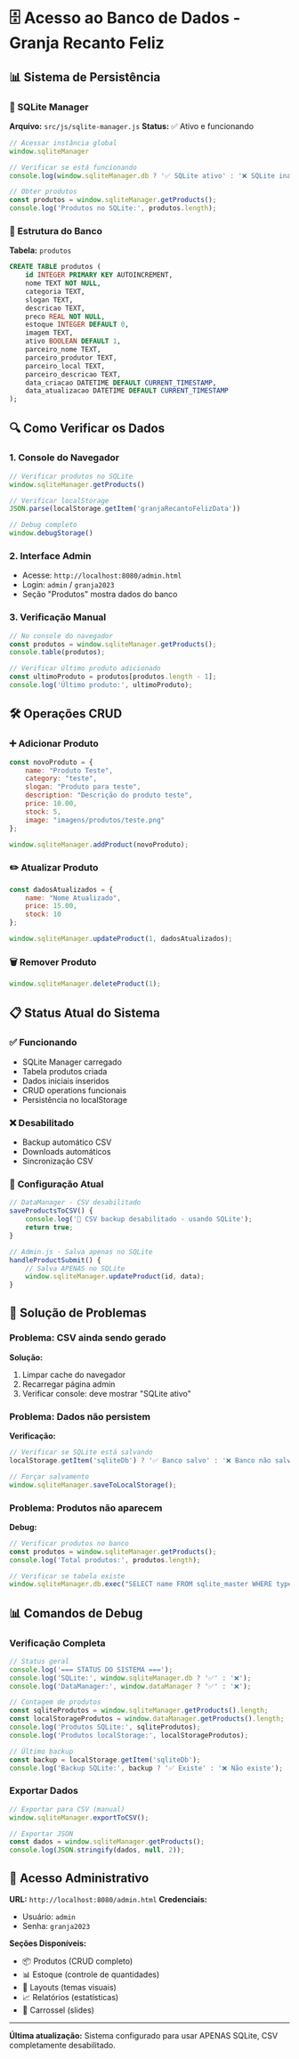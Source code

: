 # 🗄️ Acesso ao Banco de Dados - Granja Recanto Feliz

## 📊 Sistema de Persistência

### 🔧 SQLite Manager
**Arquivo:** `src/js/sqlite-manager.js`
**Status:** ✅ Ativo e funcionando

```javascript
// Acessar instância global
window.sqliteManager

// Verificar se está funcionando
console.log(window.sqliteManager.db ? '✅ SQLite ativo' : '❌ SQLite inativo');

// Obter produtos
const produtos = window.sqliteManager.getProducts();
console.log('Produtos no SQLite:', produtos.length);
```

### 💾 Estrutura do Banco

**Tabela:** `produtos`
```sql
CREATE TABLE produtos (
    id INTEGER PRIMARY KEY AUTOINCREMENT,
    nome TEXT NOT NULL,
    categoria TEXT,
    slogan TEXT,
    descricao TEXT,
    preco REAL NOT NULL,
    estoque INTEGER DEFAULT 0,
    imagem TEXT,
    ativo BOOLEAN DEFAULT 1,
    parceiro_nome TEXT,
    parceiro_produtor TEXT,
    parceiro_local TEXT,
    parceiro_descricao TEXT,
    data_criacao DATETIME DEFAULT CURRENT_TIMESTAMP,
    data_atualizacao DATETIME DEFAULT CURRENT_TIMESTAMP
);
```

## 🔍 Como Verificar os Dados

### 1. **Console do Navegador**
```javascript
// Verificar produtos no SQLite
window.sqliteManager.getProducts()

// Verificar localStorage
JSON.parse(localStorage.getItem('granjaRecantoFelizData'))

// Debug completo
window.debugStorage()
```

### 2. **Interface Admin**
- Acesse: `http://localhost:8080/admin.html`
- Login: `admin` / `granja2023`
- Seção "Produtos" mostra dados do banco

### 3. **Verificação Manual**
```javascript
// No console do navegador
const produtos = window.sqliteManager.getProducts();
console.table(produtos);

// Verificar último produto adicionado
const ultimoProduto = produtos[produtos.length - 1];
console.log('Último produto:', ultimoProduto);
```

## 🛠️ Operações CRUD

### ➕ Adicionar Produto
```javascript
const novoProduto = {
    name: "Produto Teste",
    category: "teste",
    slogan: "Produto para teste",
    description: "Descrição do produto teste",
    price: 10.00,
    stock: 5,
    image: "imagens/produtos/teste.png"
};

window.sqliteManager.addProduct(novoProduto);
```

### ✏️ Atualizar Produto
```javascript
const dadosAtualizados = {
    name: "Nome Atualizado",
    price: 15.00,
    stock: 10
};

window.sqliteManager.updateProduct(1, dadosAtualizados);
```

### 🗑️ Remover Produto
```javascript
window.sqliteManager.deleteProduct(1);
```

## 📋 Status Atual do Sistema

### ✅ **Funcionando**
- SQLite Manager carregado
- Tabela produtos criada
- Dados iniciais inseridos
- CRUD operations funcionais
- Persistência no localStorage

### ❌ **Desabilitado**
- Backup automático CSV
- Downloads automáticos
- Sincronização CSV

### 🔧 **Configuração Atual**
```javascript
// DataManager - CSV desabilitado
saveProductsToCSV() {
    console.log('💾 CSV backup desabilitado - usando SQLite');
    return true;
}

// Admin.js - Salva apenas no SQLite
handleProductSubmit() {
    // Salva APENAS no SQLite
    window.sqliteManager.updateProduct(id, data);
}
```

## 🚨 Solução de Problemas

### **Problema:** CSV ainda sendo gerado
**Solução:**
1. Limpar cache do navegador
2. Recarregar página admin
3. Verificar console: deve mostrar "SQLite ativo"

### **Problema:** Dados não persistem
**Verificação:**
```javascript
// Verificar se SQLite está salvando
localStorage.getItem('sqliteDb') ? '✅ Banco salvo' : '❌ Banco não salvo'

// Forçar salvamento
window.sqliteManager.saveToLocalStorage();
```

### **Problema:** Produtos não aparecem
**Debug:**
```javascript
// Verificar produtos no banco
const produtos = window.sqliteManager.getProducts();
console.log('Total produtos:', produtos.length);

// Verificar se tabela existe
window.sqliteManager.db.exec("SELECT name FROM sqlite_master WHERE type='table'");
```

## 📊 Comandos de Debug

### **Verificação Completa**
```javascript
// Status geral
console.log('=== STATUS DO SISTEMA ===');
console.log('SQLite:', window.sqliteManager.db ? '✅' : '❌');
console.log('DataManager:', window.dataManager ? '✅' : '❌');

// Contagem de produtos
const sqliteProdutos = window.sqliteManager.getProducts().length;
const localStorageProdutos = window.dataManager.getProducts().length;
console.log('Produtos SQLite:', sqliteProdutos);
console.log('Produtos localStorage:', localStorageProdutos);

// Último backup
const backup = localStorage.getItem('sqliteDb');
console.log('Backup SQLite:', backup ? '✅ Existe' : '❌ Não existe');
```

### **Exportar Dados**
```javascript
// Exportar para CSV (manual)
window.sqliteManager.exportToCSV();

// Exportar JSON
const dados = window.sqliteManager.getProducts();
console.log(JSON.stringify(dados, null, 2));
```

## 🔐 Acesso Administrativo

**URL:** `http://localhost:8080/admin.html`
**Credenciais:**
- Usuário: `admin`
- Senha: `granja2023`

**Seções Disponíveis:**
- 📦 Produtos (CRUD completo)
- 📊 Estoque (controle de quantidades)
- 🎨 Layouts (temas visuais)
- 📈 Relatórios (estatísticas)
- 🎠 Carrossel (slides)

---

**Última atualização:** Sistema configurado para usar APENAS SQLite, CSV completamente desabilitado.